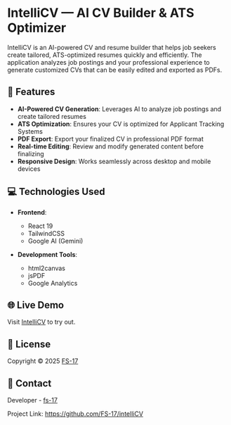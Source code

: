 # IntelliCV — AI CV Builder & ATS Optimizer

IntelliCV is an AI-powered CV and resume builder that helps job seekers create tailored, ATS-optimized resumes quickly and efficiently. The application analyzes job postings and your professional experience to generate customized CVs that can be easily edited and exported as PDFs.

## 🚀 Features

- **AI-Powered CV Generation**: Leverages AI to analyze job postings and create tailored resumes
- **ATS Optimization**: Ensures your CV is optimized for Applicant Tracking Systems
- **PDF Export**: Export your finalized CV in professional PDF format
- **Real-time Editing**: Review and modify generated content before finalizing
- **Responsive Design**: Works seamlessly across desktop and mobile devices

## 💻 Technologies Used

- **Frontend**:
  - React 19
  - TailwindCSS
  - Google AI (Gemini)
  
- **Development Tools**:
  - html2canvas
  - jsPDF
  - Google Analytics

## 🌐 Live Demo

Visit [IntelliCV](https://fs-17.github.io/intelliCV/) to try out.

## 📝 License

Copyright © 2025 [FS-17](https://fs-17.github.io)

## 📧 Contact

Developer - [fs-17](https://fs-17.github.io)

Project Link: https://github.com/FS-17/intelliCV
